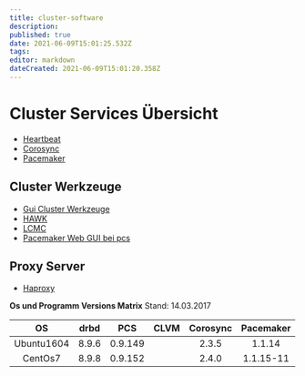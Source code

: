 ```yaml
---
title: cluster-software
description: 
published: true
date: 2021-06-09T15:01:25.532Z
tags: 
editor: markdown
dateCreated: 2021-06-09T15:01:20.358Z
---
```


# Cluster Services Übersicht

* [Heartbeat](../heartbeat)
* [Corosync](../corosync)
* [Pacemaker](../pacemaker)

## Cluster Werkzeuge

* [Gui Cluster Werkzeuge](../cluster-gui-tools)
* [HAWK](../hawk)
* [LCMC](../lcmc)
* [Pacemaker Web GUI bei pcs](../)

## Proxy Server

* [Haproxy](../haproxy)

**Os und Programm Versions Matrix**
Stand: 14.03.2017

|  OS  | drbd | PCS | CLVM | Corosync | Pacemaker |
| :---: | :---: | :---: | :---: | :---: | :---: |
|Ubuntu1604|8.9.6|0.9.149||2.3.5|1.1.14|
|CentOs7|8.9.8|0.9.152||2.4.0|1.1.15-11|

